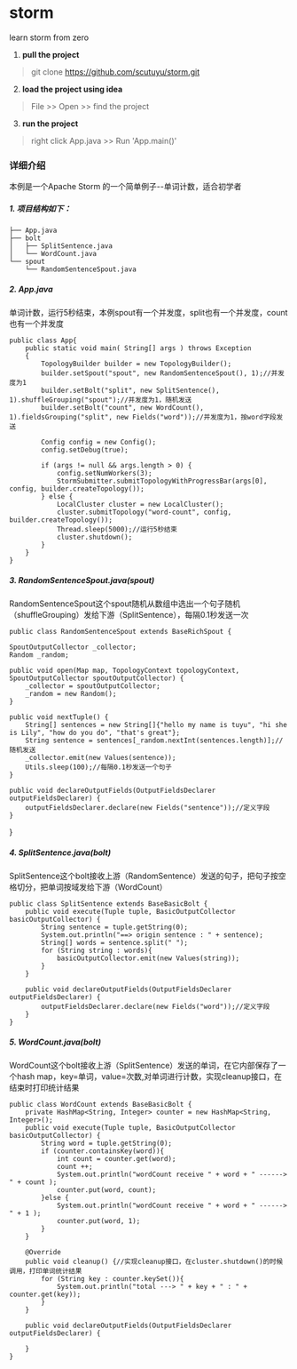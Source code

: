 # storm
learn storm from zero

1. __pull the project__
> git clone https://github.com/scutuyu/storm.git

2.  __load the project using idea__
> File >> Open >> find the project

3. __run the project__
> right click App.java >> Run 'App.main()'

### 详细介绍

本例是一个Apache Storm 的一个简单例子--单词计数，适合初学者

##### 1. 项目结构如下：
    ├── App.java
    ├── bolt
    │   ├── SplitSentence.java
    │   └── WordCount.java
    └── spout
        └── RandomSentenceSpout.java
##### 2. App.java
单词计数，运行5秒结束，本例spout有一个并发度，split也有一个并发度，count也有一个并发度

    public class App{
        public static void main( String[] args ) throws Exception
        {
            TopologyBuilder builder = new TopologyBuilder();
            builder.setSpout("spout", new RandomSentenceSpout(), 1);//并发度为1
            builder.setBolt("split", new SplitSentence(), 1).shuffleGrouping("spout");//并发度为1，随机发送
            builder.setBolt("count", new WordCount(), 1).fieldsGrouping("split", new Fields("word"));//并发度为1，按word字段发送

            Config config = new Config();
            config.setDebug(true);

            if (args != null && args.length > 0) {
                config.setNumWorkers(3);
                StormSubmitter.submitTopologyWithProgressBar(args[0], config, builder.createTopology());
            } else {
                LocalCluster cluster = new LocalCluster();
                cluster.submitTopology("word-count", config, builder.createTopology());
                Thread.sleep(5000);//运行5秒结束
                cluster.shutdown();
            }
        }
    }
##### 3. RandomSentenceSpout.java(spout)
RandomSentenceSpout这个spout随机从数组中选出一个句子随机（shuffleGrouping）发给下游（SplitSentence），每隔0.1秒发送一次

    public class RandomSentenceSpout extends BaseRichSpout {

    SpoutOutputCollector _collector;
    Random _random;

    public void open(Map map, TopologyContext topologyContext, SpoutOutputCollector spoutOutputCollector) {
        _collector = spoutOutputCollector;
        _random = new Random();
    }

    public void nextTuple() {
        String[] sentences = new String[]{"hello my name is tuyu", "hi she is Lily", "how do you do", "that's great"};
        String sentence = sentences[_random.nextInt(sentences.length)];//随机发送
        _collector.emit(new Values(sentence));
        Utils.sleep(100);//每隔0.1秒发送一个句子
    }

    public void declareOutputFields(OutputFieldsDeclarer outputFieldsDeclarer) {
        outputFieldsDeclarer.declare(new Fields("sentence"));//定义字段
    }
}
##### 4. SplitSentence.java(bolt)
SplitSentence这个bolt接收上游（RandomSentence）发送的句子，把句子按空格切分，把单词按域发给下游（WordCount）

    public class SplitSentence extends BaseBasicBolt {
        public void execute(Tuple tuple, BasicOutputCollector basicOutputCollector) {
            String sentence = tuple.getString(0);
            System.out.println("==> origin sentence : " + sentence);
            String[] words = sentence.split(" ");
            for (String string : words){
                basicOutputCollector.emit(new Values(string));
            }
        }

        public void declareOutputFields(OutputFieldsDeclarer outputFieldsDeclarer) {
            outputFieldsDeclarer.declare(new Fields("word"));//定义字段
        }
    }
##### 5. WordCount.java(bolt)
WordCount这个bolt接收上游（SplitSentence）发送的单词，在它内部保存了一个hash map，key=单词，value=次数,对单词进行计数，实现cleanup接口，在结束时打印统计结果

    public class WordCount extends BaseBasicBolt {
        private HashMap<String, Integer> counter = new HashMap<String, Integer>();
        public void execute(Tuple tuple, BasicOutputCollector basicOutputCollector) {
            String word = tuple.getString(0);
            if (counter.containsKey(word)){
                int count = counter.get(word);
                count ++;
                System.out.println("wordCount receive " + word + " ------> " + count );
                counter.put(word, count);
            }else {
                System.out.println("wordCount receive " + word + " ------> " + 1 );
                counter.put(word, 1);
            }
        }

        @Override
        public void cleanup() {//实现cleanup接口，在cluster.shutdown()的时候调用，打印单词统计结果
            for (String key : counter.keySet()){
                System.out.println("total ---> " + key + " : " + counter.get(key));
            }
        }

        public void declareOutputFields(OutputFieldsDeclarer outputFieldsDeclarer) {

        }
    }
